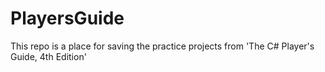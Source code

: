 # PlayersGuide
This repo is a place for saving the practice projects from 'The C# Player's Guide, 4th Edition'
